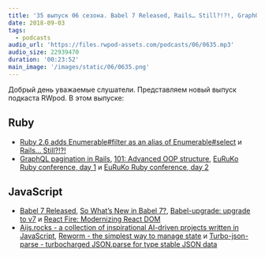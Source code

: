 ```yaml
---
title: '35 выпуск 06 сезона. Babel 7 Released, Rails… Still?!?!, GraphQL pagination in Rails, Aijs.rocks, Reworm, EuRuKo и прочее'
date: 2018-09-03
tags:
  - podcasts
audio_url: 'https://files.rwpod-assets.com/podcasts/06/0635.mp3'
audio_size: 22939470
duration: '00:23:52'
main_image: '/images/static/06/0635.png'
---
```


Добрый день уважаемые слушатели. Представляем новый выпуск подкаста RWpod. В этом выпуске:

## Ruby

- [Ruby 2.6 adds Enumerable#filter as an alias of Enumerable#select](https://blog.bigbinary.com/2018/08/28/ruby-2-6-adds-enumerable-filter-as-an-alias-of-enumerable-select.html) и [Rails… Still?!?!](https://blog.phusion.nl/2018/08/30/rails-still/)
- [GraphQL pagination in Rails](http://www.2n.pl/blog/graphql-pagination-in-rails), [101: Advanced OOP structure](https://blog.rebased.pl/2018/08/31/101-oop.html), [EuRuKo Ruby conference, day 1](https://blog.phusion.nl/2018/08/31/euruko-ruby-conference-day-1/) и [EuRuKo Ruby conference, day 2](https://blog.phusion.nl/2018/08/31/euruko-ruby-conference-day-2/)

## JavaScript

- [Babel 7 Released](https://babeljs.io/blog/2018/08/27/7.0.0), [So What’s New in Babel 7?](https://blog.bitsrc.io/so-whats-new-in-babel-7-ea97cb984ef0), [Babel-upgrade: upgrade to v7](https://github.com/babel/babel-upgrade) и [React Fire: Modernizing React DOM](https://github.com/facebook/react/issues/13525)
- [Aijs.rocks - a collection of inspirational AI-driven projects written in JavaScript](https://aijs.rocks/), [Reworm - the simplest way to manage state](https://github.com/pedronauck/reworm) и [Turbo-json-parse - turbocharged JSON.parse for type stable JSON data](https://github.com/mafintosh/turbo-json-parse)
